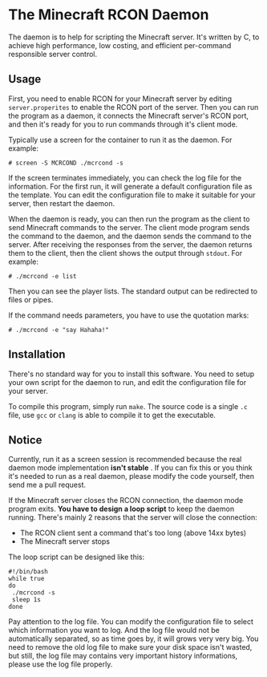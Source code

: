 # The Minecraft RCON Daemon

The daemon is to help for scripting the Minecraft server. It's written by C, to achieve high performance, low costing, and efficient per-command responsible server control.

## Usage

First, you need to enable RCON for your Minecraft server by editing `server.properites` to enable the RCON port of the server. Then you can run the program as a daemon, it connects the Minecraft server's RCON port, and then it's ready for you to run commands through it's client mode.

Typically use a screen for the container to run it as the daemon. For example:

    # screen -S MCRCOND ./mcrcond -s
    
If the screen terminates immediately, you can check the log file for the information. For the first run, it will generate a default configuration file as the template. You can edit the configuration file to make it suitable for your server, then restart the daemon.

When the daemon is ready, you can then run the program as the client to send Minecraft commands to the server. The client mode program sends the command to the daemon, and the daemon sends the command to the server. After receiving the responses from the server, the daemon returns them to the client, then the client shows the output through `stdout`. For example:

    # ./mcrcond -e list

Then you can see the player lists. The standard output can be redirected to files or pipes.

If the command needs parameters, you have to use the quotation marks:

    # ./mcrcond -e "say Hahaha!"

## Installation

There's no standard way for you to install this software. You need to setup your own script for the daemon to run, and edit the configuration file for your server.

To compile this program, simply run `make`. The source code is a single `.c` file, use `gcc` or `clang` is able to compile it to get the executable.

## Notice

Currently, run it as a screen session is recommended because the real daemon mode implementation **isn't stable** . If you can fix this or you think it's needed to run as a real daemon, please modify the code yourself, then send me a pull request.

If the Minecraft server closes the RCON connection, the daemon mode program exits. **You have to design a loop script** to keep the daemon running. There's mainly 2 reasons that the server will close the connection:

* The RCON client sent a command that's too long (above 14xx bytes)
* The Minecraft server stops

The loop script can be designed like this:

    #!/bin/bash
    while true
    do
     ./mcrcond -s
     sleep 1s
    done

Pay attention to the log file. You can modify the configuration file to select which information you want to log. And the log file would not be automatically separated, so as time goes by, it will grows very very big. You need to remove the old log file to make sure your disk space isn't wasted, but still, the log file may contains very important history informations, please use the log file properly.
